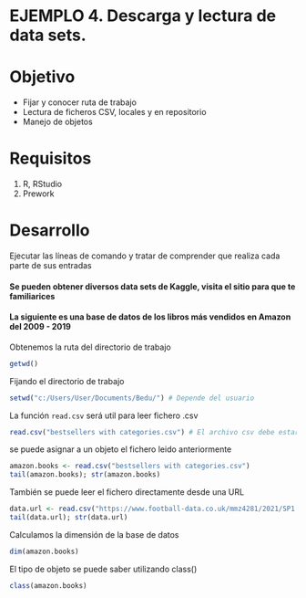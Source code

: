 # EJEMPLO 4. Descarga y lectura de data sets.

# Objetivo
- Fijar y conocer ruta de trabajo
- Lectura de ficheros CSV, locales y en repositorio
- Manejo de objetos

# Requisitos
1. R, RStudio
2. Prework

# Desarrollo
Ejecutar las líneas de comando y tratar de comprender que realiza cada parte de sus entradas
#### Se pueden obtener diversos data sets de Kaggle, visita el sitio para que te familiarices
#### La siguiente es una base de datos de los libros más vendidos en Amazon del 2009 - 2019

Obtenemos la ruta del directorio de trabajo
```R
getwd()
```
Fijando el directorio de trabajo
```R
setwd("c:/Users/User/Documents/Bedu/") # Depende del usuario
```
La función `read.csv` será util para leer fichero .csv
```R
read.csv("bestsellers with categories.csv") # El archivo csv debe estar en el directorio de trabajo
```
se puede asignar a un objeto el fichero leido anteriormente
```R
amazon.books <- read.csv("bestsellers with categories.csv")
tail(amazon.books); str(amazon.books)
```
También se puede leer el fichero directamente desde una URL
```R
data.url <- read.csv("https://www.football-data.co.uk/mmz4281/2021/SP1.csv")
tail(data.url); str(data.url)
```
Calculamos la dimensión de la base de datos
```R
dim(amazon.books)
```

El tipo de objeto se puede saber utilizando class() 
```R
class(amazon.books)
```
